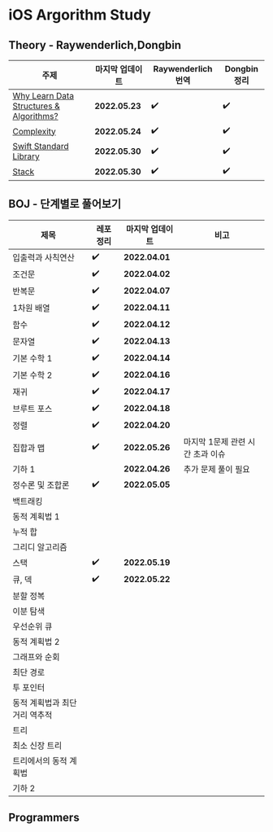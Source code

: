 # iOS Argorithm Study

## Theory - Raywenderlich,Dongbin

| 주제                                                            | 마지막 업데이트             | Raywenderlich 번역| Dongbin 정리|
| ---------------------------------------- | ---------------------- | -------------- | --------- |
| [Why Learn Data Structures & Algorithms?](https://github.com/simoniful/iOS_Swift-Algorithm/issues/1) |      **2022.05.23**       |          ✔️           |      ✔️       |
| [Complexity](https://github.com/simoniful/iOS_Swift-Algorithm/issues/2) |      **2022.05.24**       |          ✔️           |      ✔️       |
| [Swift Standard Library](https://github.com/simoniful/iOS_Swift-Algorithm/issues/3) |      **2022.05.30**       |          ✔️           |      ✔️       |
| [Stack](https://github.com/simoniful/iOS_Swift-Algorithm/issues/4) |      **2022.05.30**       |          ✔️           |      ✔️       |

## BOJ - 단계별로 풀어보기

| 제목                                                    |  레포 정리  | 마지막 업데이트            | 비고              |
| ----------------------------------- | ---------- | --------------------- | ------------ |
| 입출력과 사칙연산                               |       ✔️        |  **2022.04.01**          |                      |
| 조건문                                                 |       ✔️        |  **2022.04.02**          |                      |
| 반복문                                                 |       ✔️        |  **2022.04.07**          |                      |
| 1차원 배열                                           |       ✔️        |  **2022.04.11**          |                      |
| 함수                                                    |       ✔️        |  **2022.04.12**          |                      |
| 문자열                                                 |       ✔️        |  **2022.04.13**          |                      |
| 기본 수학 1                                           |       ✔️        |  **2022.04.14**          |                      |
| 기본 수학 2                                          |       ✔️        |  **2022.04.16**          |                      |
| 재귀                                                     |       ✔️        |  **2022.04.17**          |                      |
| 브루트 포스                                          |       ✔️        |  **2022.04.18**          |                      |
| 정렬                                                     |       ✔️        |  **2022.04.20**          |                      |
| 집합과 맵                                             |        ✔️       |  **2022.05.26**          | 마지막 1문제 관련 시간 초과 이슈 |
| 기하 1                                                  |                   |  **2022.04.26**          | 추가 문제 풀이 필요  |
| 정수론 및 조합론                                  |       ✔️        |  **2022.05.05**          |                      |
| 백트래킹                                              |                   |                                     |                      |
| 동적 계획법 1                                       |                   |                                     |                      |
| 누적 합                                                |                   |                                     |                      |
| 그리디 알고리즘                                   |                   |                                     |                      |
| 스택                                                     |      ✔️         |  **2022.05.19**           |                      |
| 큐, 덱                                                   |      ✔️         |  **2022.05.22**          |                      |
| 분할 정복                                             |                   |                                     |                      |
| 이분 탐색                                             |                   |                                     |                      |
| 우선순위 큐                                          |                   |                                     |                      |
| 동적 계획법 2                                       |                   |                                     |                      |
| 그래프와 순회                                       |                   |                                     |                      |
| 최단 경로                                              |                   |                                     |                      |
| 투 포인터                                              |                   |                                     |                      |
| 동적 계획법과 최단거리 역추적              |                   |                                     |                      |
| 트리                                                     |                   |                                     |                   |
| 최소 신장 트리                                      |                   |                                     |                      |
| 트리에서의 동적 계획법                         |                   |                                     |                      |
|  기하 2                                                 |                   |                                     |                      |

## Programmers


